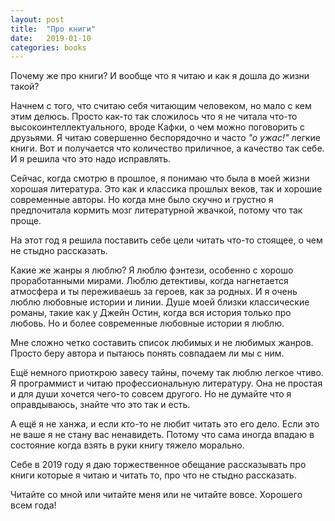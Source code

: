 ```yaml
---
layout: post
title:  "Про книги"
date:   2019-01-10
categories: books
---
```


Почему же про книги? И вообще что я читаю и как я дошла до жизни такой?

Начнем с того, что считаю себя читающим человеком, но мало с кем этим делюсь. Просто как-то так сложилось что я не читала что-то высокоинтеллектуального, вроде Кафки, о чем можно поговорить с друзьями. 
Я читаю совершенно беспорядочно и часто *"о ужас!"* легкие книги. Вот и получается что количество приличное, а качество так себе. И я решила что это надо исправлять.

Сейчас, когда смотрю в прошлое, я понимаю что была в моей жизни хорошая литература. Это как и классика прошлых веков, так и хорошие современные авторы. 
Но когда мне было скучно и грустно я предпочитала кормить мозг литературной жвачкой, потому что так проще. 

На этот год я решила поставить себе цели читать что-то стоящее, о чем не стыдно рассказать. 

Какие же жанры я люблю? Я люблю фэнтези, особенно с хорошо проработанными мирами. Люблю детективы, когда нагнетается атмосфера и ты переживаешь за героев, как за родных.
И я очень люблю любовные истории и линии. Душе моей близки классические романы, такие как у Джейн Остин, когда вся история только про любовь. Но и более современные любовные истории я люблю.

Мне сложно четко составить список любимых и не любимых жанров. Просто беру автора и пытаюсь понять совпадаем ли мы с ним.

Ещё немного приоткрою завесу тайны, почему так люблю легкое чтиво. Я программист и читаю профессиональную литературу. Она не простая и для души хочется чего-то совсем другого. Но не думайте что я оправдываюсь, знайте что это так и есть.

 А ещё я не ханжа, и если кто-то не любит читать это его дело. Если это не ваше я не стану вас ненавидеть. Потому что сама иногда впадаю в состояние когда взять в руки книгу тяжело морально. 

Себе в 2019 году я даю торжественное обещание рассказывать про книги которые я читаю и читать то, про что не стыдно рассказать.

Читайте со мной или читайте меня или не читайте вовсе. Хорошего всем года! 